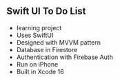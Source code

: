 
## Swift UI To Do List 

- learning project
- Uses SwiftUI
- Designed with MVVM pattern
- Database in Firestore
- Authentication with Firebase Auth
- Run on iPhone
- Built in Xcode 16
